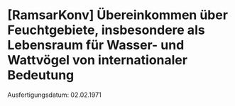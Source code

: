 # [RamsarKonv] Übereinkommen über Feuchtgebiete, insbesondere als Lebensraum für Wasser- und Wattvögel von internationaler Bedeutung

Ausfertigungsdatum: 02.02.1971

 